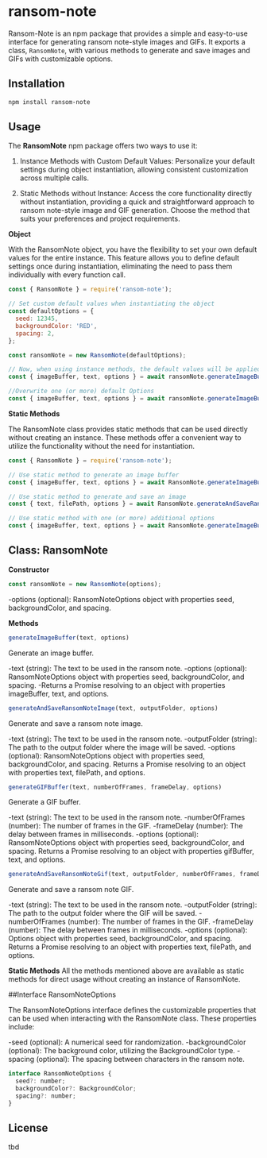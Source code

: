 # ransom-note

Ransom-Note is an npm package that provides a simple and easy-to-use interface for generating ransom note-style images and GIFs. It exports a class, `RansomNote`, with various methods to generate and save images and GIFs with customizable options.

## Installation

```sh
npm install ransom-note
```

## Usage

The **RansomNote** npm package offers two ways to use it:

1. Instance Methods with Custom Default Values: Personalize your default settings during object instantiation, allowing consistent customization across multiple calls.

2. Static Methods without Instance: Access the core functionality directly without instantiation, providing a quick and straightforward approach to ransom note-style image and GIF generation. Choose the method that suits your preferences and project requirements.

**Object**

With the RansomNote object, you have the flexibility to set your own default values for the entire instance. This feature allows you to define default settings once during instantiation, eliminating the need to pass them individually with every function call.
```javascript
const { RansomNote } = require('ransom-note');

// Set custom default values when instantiating the object
const defaultOptions = {
  seed: 12345,
  backgroundColor: 'RED',
  spacing: 2,
};

const ransomNote = new RansomNote(defaultOptions);

// Now, when using instance methods, the default values will be applied
const { imageBuffer, text, options } = await ransomNote.generateImageBuffer('Your text here');

//Overwrite one (or more) default Options
const { imageBuffer, text, options } = await ransomNote.generateImageBuffer('Your text here', {seed: 123});
```

**Static Methods**

The RansomNote class provides static methods that can be used directly without creating an instance. These methods offer a convenient way to utilize the functionality without the need for instantiation.

```javascript
const { RansomNote } = require('ransom-note');

// Use static method to generate an image buffer
const { imageBuffer, text, options } = await RansomNote.generateImageBuffer('Your text here');

// Use static method to generate and save an image
const { text, filePath, options } = await RansomNote.generateAndSaveRansomNoteImage('Your text here', '/path/to/output/folder');

// Use static method with one (or more) additional options
const { imageBuffer, text, options } = await RansomNote.generateImageBuffer('Your text here', {seed: 123, spacing: 2});
```


## Class: RansomNote

**Constructor**

```javascript
const ransomNote = new RansomNote(options);
```

-options (optional): RansomNoteOptions object with properties seed, backgroundColor, and spacing.


**Methods**

```javascript
generateImageBuffer(text, options)
```

Generate an image buffer.

-text (string): The text to be used in the ransom note.
-options (optional): RansomNoteOptions object with properties seed, backgroundColor, and spacing.
-Returns a Promise resolving to an object with properties imageBuffer, text, and options.

```javascript
generateAndSaveRansomNoteImage(text, outputFolder, options)
```

Generate and save a ransom note image.

-text (string): The text to be used in the ransom note.
-outputFolder (string): The path to the output folder where the image will be saved.
-options (optional): RansomNoteOptions object with properties seed, backgroundColor, and spacing.
Returns a Promise resolving to an object with properties text, filePath, and options.

```javascript
generateGIFBuffer(text, numberOfFrames, frameDelay, options)
```

Generate a GIF buffer.

-text (string): The text to be used in the ransom note.
-numberOfFrames (number): The number of frames in the GIF.
-frameDelay (number): The delay between frames in milliseconds.
-options (optional): RansomNoteOptions object with properties seed, backgroundColor, and spacing.
Returns a Promise resolving to an object with properties gifBuffer, text, and options.

```javascript
generateAndSaveRansomNoteGif(text, outputFolder, numberOfFrames, frameDelay, options)
```
Generate and save a ransom note GIF.

-text (string): The text to be used in the ransom note.
-outputFolder (string): The path to the output folder where the GIF will be saved.
-numberOfFrames (number): The number of frames in the GIF.
-frameDelay (number): The delay between frames in milliseconds.
-options (optional): Options object with properties seed, backgroundColor, and spacing.
Returns a Promise resolving to an object with properties text, filePath, and options.

**Static Methods**
All the methods mentioned above are available as static methods for direct usage without creating an instance of RansomNote.

##Interface RansomNoteOptions

The RansomNoteOptions interface defines the customizable properties that can be used when interacting with the RansomNote class. These properties include:

-seed (optional): A numerical seed for randomization.
-backgroundColor (optional): The background color, utilizing the BackgroundColor type.
-spacing (optional): The spacing between characters in the ransom note.

```javascript
interface RansomNoteOptions {
  seed?: number;
  backgroundColor?: BackgroundColor;
  spacing?: number;
}
```


## License

tbd
